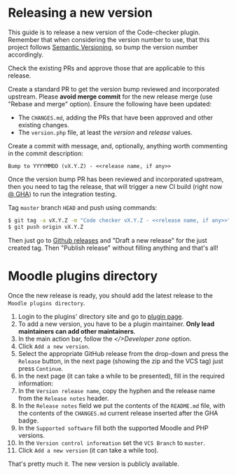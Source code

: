 # Releasing a new version

This guide is to release a new version of the Code-checker plugin. Remember that when considering the version number to use, that
 this project follows [Semantic Versioning](http://semver.org/), so bump the version number accordingly.

Check the existing PRs and approve those that are applicable to this release.

Create a standard PR to get the version bump reviewed and incorporated upstream. Please **avoid merge commit** for the new
 release merge (use "Rebase and merge" option). Ensure the following have been updated:

* The `CHANGES.md`, adding the PRs that have been approved and other existing changes.
* The `version.php` file, at least the *version* and *release* values.

Create a commit with message, and, optionally, anything worth commenting in the commit description:

```
Bump to YYYYMMDD (vX.Y.Z) - <<release name, if any>>
```

Once the version bump PR has been reviewed and incorporated upstream, then you need to tag the release, that will trigger a new CI build (right now [@ GHA](https://github.com/moodlehq/moodle-local_codechecker/actions)) to run the integration testing.

Tag `master` branch `HEAD` and push using commands:

```bash
$ git tag -a vX.Y.Z -m "Code checker vX.Y.Z - <<release name, if any>>"
$ git push origin vX.Y.Z
```

Then just go to [Github releases](https://github.com/moodlehq/moodle-local_codechecker/releases) and "Draft a new release" for the just created tag. Then "Publish release" without filling anything and that's all!

# Moodle plugins directory
Once the new release is ready, you should add the latest release to the `Moodle plugins directory`.

1. Login to the plugins' directory site and go to [plugin page](https://moodle.org/plugins/local_codechecker).
2. To add a new version, you have to be a plugin maintainer. **Only lead maintainers can add other maintainers**.
3. In the main action bar, follow the *</>Developer zone* option.
4. Click `Add a new version`.
5. Select the appropriate GitHub release from the drop-down and press the `Release` button, in the next page (showing the zip and the VCS tag) just press `Continue`.
6. In the next page (it can take a while to be presented), fill in the required information:
  1. In the `Version release name`, copy the hyphen and the release name from the `Release notes` header.
  2. In the `Release notes` field we put the contents of the `README.md` file, with the contents of the `CHANGES.md` current release inserted after the GHA badge.
  3. In the `Supported software` fill both the supported Moodle and PHP versions.
  4. In the `Version control information` set the `VCS Branch` to `master`.
  5.  Click `Add a new version` (it can take a while too).

That's pretty much it. The new version is publicly available.
